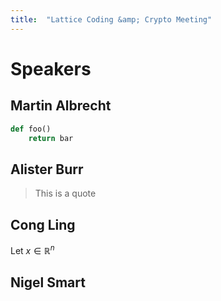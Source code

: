 ```yaml
---
title:  "Lattice Coding &amp; Crypto Meeting"
---
```


# Speakers #

## Martin Albrecht ##

~~~ python
def foo()
    return bar
~~~
        

## Alister Burr ##

> This is a quote

## Cong Ling ##

Let $x \in \mathbb{R}^n$ 

## Nigel Smart ##
